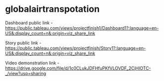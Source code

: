# globalairtranspotation


Dashboard public link - https://public.tableau.com/views/projectfinish1/Dashboard1?:language=en-US&:display_count=n&:origin=viz_share_link

Story public link - https://public.tableau.com/views/projectfinish/Story1?:language=en-US&:display_count=n&:origin=viz_share_link

Video demonstration link - https://drive.google.com/file/d/1c0CLukJDFHfuPKfVLOVDF_2CjHIOTC-_/view?usp=sharing
